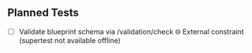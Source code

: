 ## Planned Tests
- [ ] Validate blueprint schema via /validation/check 🌐 External constraint (supertest not available offline)
